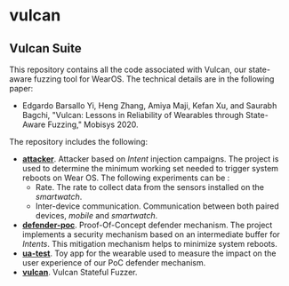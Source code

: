 # vulcan

## Vulcan Suite 

This repository contains all the code associated with Vulcan, our state-aware fuzzing tool for WearOS. The technical details are in the following paper:  

* Edgardo Barsallo Yi, Heng Zhang, Amiya Maji, Kefan Xu, and Saurabh Bagchi, "Vulcan: Lessons in Reliability of Wearables through State-Aware Fuzzing," Mobisys 2020.

The repository includes the following:
 * **[attacker](attacker)**. Attacker based on *Intent* injection campaigns. The project is used to determine the minimum working set needed to trigger system reboots on Wear OS. The following experiments can be :
   * Rate. The rate to collect data from the sensors installed on the *smartwatch*.
   * Inter-device communication. Communication between both paired devices, *mobile* and *smartwatch*.
 * **[defender-poc](defender-poc)**. Proof-Of-Concept defender mechanism. The project implements a security mechanism based on an intermediate buffer for *Intents*. This mitigation mechanism helps to minimize system reboots.
 * **[ua-test](ua-test)**. Toy app for the wearable used to measure the impact on the user experience of our PoC defender mechanism.
 * **[vulcan](vulcan)**. Vulcan Stateful Fuzzer.

